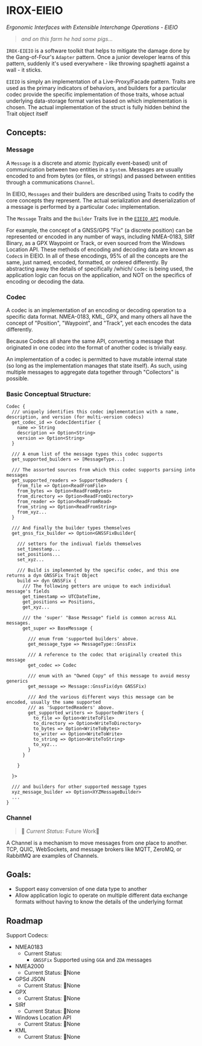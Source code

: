 IROX-EIEIO
============

*Ergonomic Interfaces with Extensible Interchange Operations - EIEIO*

> *and on this farm he had some pigs...*

`IROX-EIEIO` is a software toolkit that helps to mitigate the damage done by the Gang-of-Four's `Adapter` pattern. Once
a junior developer learns of this pattern, suddenly it's used everywhere - like throwing spaghetti against a wall - it
sticks.

`EIEIO` is simply an implementation of a Live-Proxy/Facade pattern. Traits are used as the primary indicators of
behaviors, and builders for a particular codec provide the specific implementation of those traits, whose actual
underlying data-storage format varies based on which implementation is chosen. The actual implementation of the struct
is fully hidden behind the Trait object itself

## Concepts:

### Message
A `Message` is a discrete and atomic (typically event-based) unit of communication between two entities in a `System`. 
Messages are usually encoded to and from bytes (or files, or strings) and passed between entities through a 
communications `Channel`.  

In EIEIO, `Messages` and their builders are described using Traits to codify the core concepts they represent.  The actual
serialization and deserialization of a message is performed by a particular `Codec` implementation.

The `Message` Traits and the `Builder` Traits live in the [`EIEIO API`](./api) module.

For example, the concept of a GNSS/GPS "Fix" (a discrete position) can be represented or encoded in any number of ways,
including NMEA-0183, SIRf Binary, as a GPX Waypoint or Track, or even sourced from the Windows Location API.  These
methods of encoding and decoding data are known as `Codec`s in EIEIO.   In all of these encodings, 95% of all the 
concepts are the same, just named, encoded, formatted, or ordered differently.  By abstracting away the details of
specifically /which/ `Codec` is being used, the application logic can focus on the application, and NOT on the specifics
of encoding or decoding the data.


### Codec
A codec is an implementation of an encoding or decoding operation to a specific data format.  NMEA-0183, KML, GPX, and 
many others all have the concept of "Position", "Waypoint", and "Track", yet each encodes the data differently.

Because Codecs all share the same API, converting a message that originated in one codec into the format of another 
codec is trivially easy.

An implementation of a codec is permitted to have mutable internal state (so long as the implementation manages that
state itself).  As such, using multiple messages to aggregate data together through "Collectors" is possible. 

### Basic Conceptual Structure:
```
Codec {
  /// uniquely identifies this codec implementation with a name, description, and version (for multi-version codecs)
  get_codec_id => CodecIdentifier {
    name => String
    description => Option<String>
    version => Option<String> 
  }
  
  /// A enum list of the message types this codec supports
  get_supported_builders => [MessageType...]
  
  /// The assorted sources from which this codec supports parsing into messages
  get_supported_readers => SupportedReaders {
    from_file => Option<ReadFromFile>
    from_bytes => Option<ReadFromBytes>
    from_directory => Option<ReadFromDirectory>
    from_reader => Option<ReadFromRead>
    from_string => Option<ReadFromString>
    from_xyz...
  }
  
  /// And finally the builder types themselves
  get_gnss_fix_builder => Option<GNSSFixBuilder{
  
    /// setters for the indivual fields themselves
    set_timestamp...
    set_positions...
    set_xyz...
    
    /// Build is implemented by the specific codec, and this one returns a dyn GNSSFix Trait Object
    build => dyn GNSSFix {
      /// The following getters are unique to each individual message's fields
      get_timestamp => UTCDateTime,
      get_positions => Positions,
      get_xyz...
    
      /// the 'super' "Base Message" field is common across ALL messages.
      get_super => BaseMessage {
        
        /// enum from 'supported builders' above.
        get_message_type => MessageType::GnssFix 
        
        /// A reference to the codec that originally created this message
        get_codec => Codec
        
        /// enum with an "Owned Copy" of this message to avoid messy generics
        get_message => Message::GnssFix(dyn GNSSFix)
        
        /// And the various different ways this message can be encoded, usually the same supported
        /// as 'SupportedReaders' above.
        get_supported_writers => SupportedWriters {
          to_file => Option<WriteToFile>
          to_directory => Option<WriteToDirectory>
          to_bytes => Option<WriteToBytes>
          to_writer => Option<WriteToWrite>
          to_string => Option<WriteToString>
          to_xyz...
        }
      }

    }
    
  }>
  
  /// and builders for other supported message types
  xyz_message_builder => Option<XYZMessageBuilder>
  ... 
}
```

### Channel
> 🚧 *Current Status*: Future Work🚧

A Channel is a mechanism to move messages from one place to another.  TCP, QUIC, WebSockets, and message brokers like 
MQTT, ZeroMQ, or RabbitMQ are examples of Channels.

## Goals:

* Support easy conversion of one data type to another
* Allow application logic to operate on multiple different data exchange formats without having to know the details of
  the underlying format

## Roadmap

Support Codecs:

* NMEA0183
  * Current Status: 
    * `GNSSFix` Supported using `GGA` and `ZDA` messages
* NMEA2000
  * Current Status: 🚧None
* GPSd JSON
  * Current Status: 🚧None
* GPX
  * Current Status: 🚧None
* SIRf
  * Current Status: 🚧None
* Windows Location API
  * Current Status: 🚧None
* KML
  * Current Status: 🚧None
